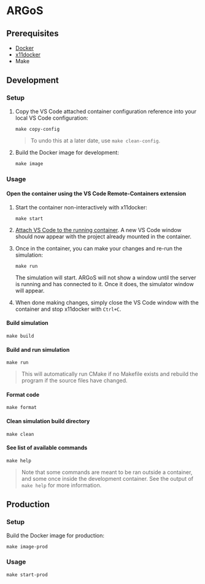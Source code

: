 # ARGoS

## Prerequisites

- [Docker](https://docs.docker.com/engine/install/)
- [x11docker](https://github.com/mviereck/x11docker)
- Make

## Development

### Setup

1. Copy the VS Code attached container configuration reference into your local VS Code configuration:

    ```
    make copy-config
    ```

    > To undo this at a later date, use `make clean-config`.

2. Build the Docker image for development:

    ```
    make image
    ```

### Usage

#### Open the container using the VS Code Remote-Containers extension

1. Start the container non-interactively with x11docker:

    ```
    make start
    ```

2. [Attach VS Code to the running container](https://code.visualstudio.com/docs/remote/attach-container). A new VS Code window should now appear with the project already mounted in the container.

3. Once in the container, you can make your changes and re-run the simulation:

    ```
    make run
    ```

    The simulation will start. ARGoS will not show a window until the server is running and has connected to it. Once it does, the simulator window will appear.

4. When done making changes, simply close the VS Code window with the container and stop x11docker with `Ctrl+C`.

#### Build simulation
```
make build
```

#### Build and run simulation
```
make run
```

> This will automatically run CMake if no Makefile exists and rebuild the program if the source files have changed.

#### Format code
```
make format
```

#### Clean simulation build directory
```
make clean
```

#### See list of available commands

```
make help
```

> Note that some commands are meant to be ran outside a container, and some once inside the development container. See the output of `make help` for more information.

## Production

### Setup

Build the Docker image for production:
```
make image-prod
```

### Usage
```
make start-prod
```
